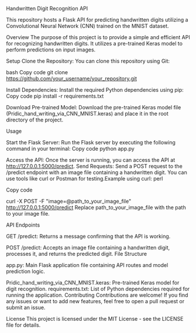 
Handwritten Digit Recognition API

This repository hosts a Flask API for predicting handwritten digits utilizing a Convolutional Neural Network (CNN) trained on the MNIST dataset.

Overview
The purpose of this project is to provide a simple and efficient API for recognizing handwritten digits. It utilizes a pre-trained Keras model to perform predictions on input images.

Setup
Clone the Repository: You can clone this repository using Git:

bash
Copy code
git clone https://github.com/your_username/your_repository.git

Install Dependencies: Install the required Python dependencies using pip:
Copy code
pip install -r requirements.txt

Download Pre-trained Model: Download the pre-trained Keras model file (Pridic_hand_writing_via_CNN_MNIST.keras) and place it in the root directory of the project.

Usage

Start the Flask Server: Run the Flask server by executing the following command in your terminal:
Copy code
python app.py

Access the API: Once the server is running, you can access the API at http://127.0.0.1:5000/predict.
Send Requests: Send a POST request to the /predict endpoint with an image file containing a handwritten digit. You can use tools like curl or Postman for testing.Example using curl:
perl

Copy code

curl -X POST -F "image=@path_to_your_image_file" http://127.0.0.1:5000/predict
Replace path_to_your_image_file with the path to your image file.

API Endpoints

GET /predict: Returns a message confirming that the API is working.

POST /predict: Accepts an image file containing a handwritten digit, processes it, and returns the predicted digit.
File Structure

app.py: Main Flask application file containing API routes and model prediction logic.

Pridic_hand_writing_via_CNN_MNIST.keras: Pre-trained Keras model for digit recognition.
requirements.txt: List of Python dependencies required for running the application.
Contributing
Contributions are welcome! If you find any issues or want to add new features, feel free to open a pull request or submit an issue.

License
This project is licensed under the MIT License - see the LICENSE file for details.

